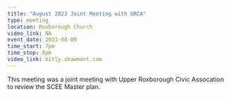 ```yaml
---
title: "August 2023 Joint Meeting with URCA"
type: meeting
location: Roxborough Church
video_link: NA
event_date: 2023-08-09
time_start: 7pm
time_stop: 8pm
video_link: bitly.shawmant.com
---
```


This meeting was a joint meeting with Upper Roxborough Civic Assocation to review the SCEE Master plan.